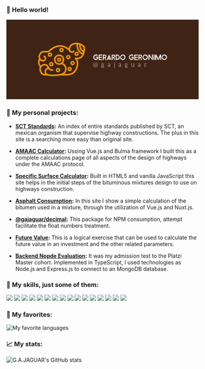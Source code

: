 ### 👋 Hello world!

![Banner for Gerardo Geronimo - Apprentice Software Developer](https://raw.githubusercontent.com/gajaguar/gajaguar/main/cover.png)

### 🚀 My personal projects:

- **[SCT Standards](https://gajaguar.github.io/sct-standards/ ):**
  An index of entire standards published by SCT, an mexican organism that supervise highway constructions. The plus in this site is a searching  more easy than original site.

- **[AMAAC Calculator](https://gajaguar.github.io/amaac-calculator/):**
  Ussing Vue.js and Bulma framework I built this as a complete calculations page of all aspects of the design of highways under the AMAAC protocol.

- **[Specific Surface Calculator](https://github.com/gajaguar/specific-surface-calculator):**
  Built in HTML5 and vanilla JavaScript this site helps in the initial steps of the bituminous mixtures design to use on highways construction.

- **[Asphalt Consumption](https://gajaguar.github.io/lab-tools.old/calculators/asphalt-consumption/):**
  In this site I show a simple calculation of the bitumen used in a mixture, through the utilization of Vue.js and Nuxt.js.
  
- **[@gajaguar/decimal](https://github.com/gajaguar/decimal):**
  This package for NPM consumption, attempt facilitate the float numbers treatment.
  
- **[Future Value](https://github.com/gajaguar/future-value):**
  This is a logical exercise that can be used to calculate the future value in an investment and the other related parameters.

- **[Backend Nopde Evaluation](https://github.com/gajaguar/backend_node_evaluation):**
  It was my admission test to the Platzi Master cohort. Implemented in TypeScript, I used technologies as Node.js and Express.js to connect to an MongoDB database.

### 🧮 My skills, just some of them:

![](https://img.shields.io/badge/Debian-A81D33?style=for-the-badge&logo=debian&logoColor=white)
![](https://img.shields.io/badge/JavaScript-323330?style=for-the-badge&logo=javascript&logoColor=F7DF1E)
![](https://img.shields.io/badge/TypeScript-007ACC?style=for-the-badge&logo=typescript&logoColor=white)
![](https://img.shields.io/badge/Node.js-339933?style=for-the-badge&logo=nodedotjs&logoColor=white)
![](https://img.shields.io/badge/Express.js-000000?style=for-the-badge&logo=express&logoColor=white)
![](https://img.shields.io/badge/Vue.js-35495E?style=for-the-badge&logo=vuedotjs&logoColor=4FC08D)
![](https://img.shields.io/badge/nuxt.js-00C58E?style=for-the-badge&logo=nuxtdotjs&logoColor=white)
![](https://img.shields.io/badge/HTML5-E34F26?style=for-the-badge&logo=html5&logoColor=white)
![](https://img.shields.io/badge/CSS3-1572B6?style=for-the-badge&logo=css3&logoColor=white)
![](https://img.shields.io/badge/MySQL-00000F?style=for-the-badge&logo=mysql&logoColor=white)
![](https://img.shields.io/badge/PHP-777BB4?style=for-the-badge&logo=php&logoColor=white)
![](https://img.shields.io/badge/Laravel-FF2D20?style=for-the-badge&logo=laravel&logoColor=white)
![](https://img.shields.io/badge/Jest-C21325?style=for-the-badge&logo=jest&logoColor=white)
![](https://img.shields.io/badge/Docker-2CA5E0?style=for-the-badge&logo=docker&logoColor=white)
![](https://img.shields.io/badge/Git-F05032?style=for-the-badge&logo=git&logoColor=white)
![](https://img.shields.io/badge/Vuetify-1867C0?style=for-the-badge&logo=vuetify&logoColor=white)

### 💖 My favorites:

![My favorite languages](https://github-readme-stats.vercel.app/api/top-langs/?username=gajaguar)

### 📈 My stats:

![G.A.JAGUAR's GitHub stats](https://github-readme-stats.vercel.app/api?username=gajaguar&show_icons=true&theme=gruvbox)
